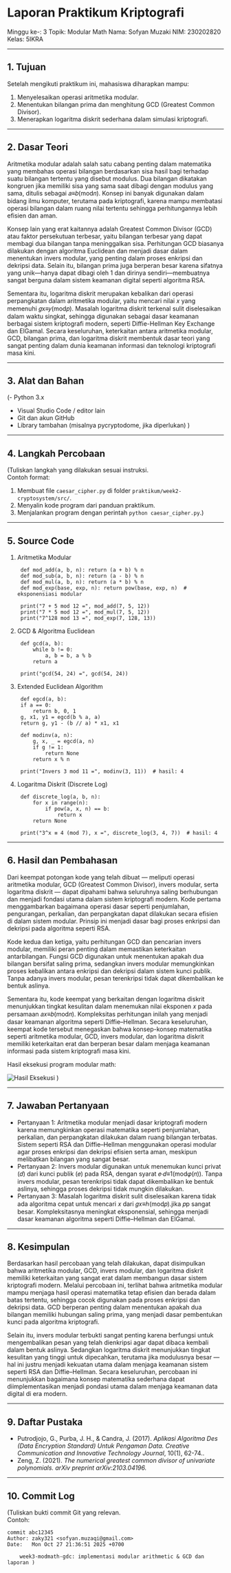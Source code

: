 # Laporan Praktikum Kriptografi
Minggu ke-: 3 
Topik: Modular Math
Nama: Sofyan Muzaki
NIM: 230202820
Kelas: 5IKRA

---

## 1. Tujuan

Setelah mengikuti praktikum ini, mahasiswa diharapkan mampu:
1. Menyelesaikan operasi aritmetika modular.
2. Menentukan bilangan prima dan menghitung GCD (Greatest Common Divisor).
3. Menerapkan logaritma diskrit sederhana dalam simulasi kriptografi.

---

## 2. Dasar Teori
Aritmetika modular adalah salah satu cabang penting dalam matematika yang membahas operasi bilangan berdasarkan sisa hasil bagi terhadap suatu bilangan tertentu yang disebut modulus. Dua bilangan dikatakan kongruen jika memiliki sisa yang sama saat dibagi dengan modulus yang sama, ditulis sebagai 𝑎≡𝑏(mod𝑛). Konsep ini banyak digunakan dalam bidang ilmu komputer, terutama pada kriptografi, karena mampu membatasi operasi bilangan dalam ruang nilai tertentu sehingga perhitungannya lebih efisien dan aman.

Konsep lain yang erat kaitannya adalah Greatest Common Divisor (GCD) atau faktor persekutuan terbesar, yaitu bilangan terbesar yang dapat membagi dua bilangan tanpa meninggalkan sisa. Perhitungan GCD biasanya dilakukan dengan algoritma Euclidean dan menjadi dasar dalam menentukan invers modular, yang penting dalam proses enkripsi dan dekripsi data. Selain itu, bilangan prima juga berperan besar karena sifatnya yang unik—hanya dapat dibagi oleh 1 dan dirinya sendiri—membuatnya sangat berguna dalam sistem keamanan digital seperti algoritma RSA.

Sementara itu, logaritma diskrit merupakan kebalikan dari operasi perpangkatan dalam aritmetika modular, yaitu mencari nilai 𝑥 yang memenuhi 𝑔x≡𝑦(mod𝑝). Masalah logaritma diskrit terkenal sulit diselesaikan dalam waktu singkat, sehingga digunakan sebagai dasar keamanan berbagai sistem kriptografi modern, seperti Diffie-Hellman Key Exchange dan ElGamal. Secara keseluruhan, keterkaitan antara aritmetika modular, GCD, bilangan prima, dan logaritma diskrit membentuk dasar teori yang sangat penting dalam dunia keamanan informasi dan teknologi kriptografi masa kini.

---

## 3. Alat dan Bahan
(- Python 3.x  
- Visual Studio Code / editor lain  
- Git dan akun GitHub  
- Library tambahan (misalnya pycryptodome, jika diperlukan)  )

---

## 4. Langkah Percobaan
(Tuliskan langkah yang dilakukan sesuai instruksi.  
Contoh format:
1. Membuat file `caesar_cipher.py` di folder `praktikum/week2-cryptosystem/src/`.
2. Menyalin kode program dari panduan praktikum.
3. Menjalankan program dengan perintah `python caesar_cipher.py`.)

---

## 5. Source Code
1. Aritmetika Modular

        def mod_add(a, b, n): return (a + b) % n
        def mod_sub(a, b, n): return (a - b) % n
        def mod_mul(a, b, n): return (a * b) % n
        def mod_exp(base, exp, n): return pow(base, exp, n)  # eksponensiasi modular

        print("7 + 5 mod 12 =", mod_add(7, 5, 12))
        print("7 * 5 mod 12 =", mod_mul(7, 5, 12))
        print("7^128 mod 13 =", mod_exp(7, 128, 13))

2. GCD & Algoritma Euclidean

        def gcd(a, b):
            while b != 0:
                a, b = b, a % b
            return a

        print("gcd(54, 24) =", gcd(54, 24))
   
3. Extended Euclidean Algorithm

        def egcd(a, b):
        if a == 0:
            return b, 0, 1
        g, x1, y1 = egcd(b % a, a)
        return g, y1 - (b // a) * x1, x1

        def modinv(a, n):
            g, x, _ = egcd(a, n)
            if g != 1:
                return None
            return x % n

        print("Invers 3 mod 11 =", modinv(3, 11))  # hasil: 4

4. Logaritma Diskrit (Discrete Log)

        def discrete_log(a, b, n):
            for x in range(n):
                if pow(a, x, n) == b:
                    return x
            return None

        print("3^x ≡ 4 (mod 7), x =", discrete_log(3, 4, 7))  # hasil: 4

---


## 6. Hasil dan Pembahasan
Dari keempat potongan kode yang telah dibuat — meliputi operasi aritmetika modular, GCD (Greatest Common Divisor), invers modular, serta logaritma diskrit — dapat dipahami bahwa seluruhnya saling berhubungan dan menjadi fondasi utama dalam sistem kriptografi modern. Kode pertama menggambarkan bagaimana operasi dasar seperti penjumlahan, pengurangan, perkalian, dan perpangkatan dapat dilakukan secara efisien di dalam sistem modular. Prinsip ini menjadi dasar bagi proses enkripsi dan dekripsi pada algoritma seperti RSA.

Kode kedua dan ketiga, yaitu perhitungan GCD dan pencarian invers modular, memiliki peran penting dalam memastikan keterkaitan antarbilangan. Fungsi GCD digunakan untuk menentukan apakah dua bilangan bersifat saling prima, sedangkan invers modular memungkinkan proses kebalikan antara enkripsi dan dekripsi dalam sistem kunci publik. Tanpa adanya invers modular, pesan terenkripsi tidak dapat dikembalikan ke bentuk aslinya.

Sementara itu, kode keempat yang berkaitan dengan logaritma diskrit menunjukkan tingkat kesulitan dalam menemukan nilai eksponen 𝑥 pada persamaan 𝑎𝑥≡𝑏(mod𝑛). Kompleksitas perhitungan inilah yang menjadi dasar keamanan algoritma seperti Diffie–Hellman. Secara keseluruhan, keempat kode tersebut menegaskan bahwa konsep-konsep matematika seperti aritmetika modular, GCD, invers modular, dan logaritma diskrit memiliki keterkaitan erat dan berperan besar dalam menjaga keamanan informasi pada sistem kriptografi masa kini.

Hasil eksekusi program modular math:

![Hasil Eksekusi](screenshots/output.png)
)

---

## 7. Jawaban Pertanyaan

- Pertanyaan 1:
  Aritmetika modular menjadi dasar kriptografi modern karena memungkinkan operasi matematika seperti penjumlahan, perkalian, dan perpangkatan dilakukan dalam ruang bilangan terbatas. Sistem seperti RSA dan Diffie–Hellman    menggunakan operasi modular agar proses enkripsi dan dekripsi efisien serta aman, meskipun melibatkan bilangan yang sangat besar.
- Pertanyaan 2:
  Invers modular digunakan untuk menemukan kunci privat (𝑑) dari kunci publik (𝑒) pada RSA, dengan syarat 𝑒⋅𝑑≡1(mod𝜑(𝑛)). Tanpa invers modular, pesan terenkripsi tidak dapat dikembalikan ke bentuk aslinya, sehingga proses   dekripsi tidak mungkin dilakukan.
- Pertanyaan 3:
  Masalah logaritma diskrit sulit diselesaikan karena tidak ada algoritma cepat untuk mencari 𝑥 dari 𝑔𝑥≡ℎ(mod𝑝).jika 𝑝p sangat besar. Kompleksitasnya meningkat eksponensial, sehingga menjadi dasar keamanan algoritma         seperti Diffie–Hellman dan ElGamal.

---

## 8. Kesimpulan
Berdasarkan hasil percobaan yang telah dilakukan, dapat disimpulkan bahwa aritmetika modular, GCD, invers modular, dan logaritma diskrit memiliki keterkaitan yang sangat erat dalam membangun dasar sistem kriptografi modern. Melalui percobaan ini, terlihat bahwa aritmetika modular mampu menjaga hasil operasi matematika tetap efisien dan berada dalam batas tertentu, sehingga cocok digunakan pada proses enkripsi dan dekripsi data. GCD berperan penting dalam menentukan apakah dua bilangan memiliki hubungan saling prima, yang menjadi dasar pembentukan kunci pada algoritma kriptografi.

Selain itu, invers modular terbukti sangat penting karena berfungsi untuk mengembalikan pesan yang telah dienkripsi agar dapat dibaca kembali dalam bentuk aslinya. Sedangkan logaritma diskrit menunjukkan tingkat kesulitan yang tinggi untuk dipecahkan, terutama jika modulusnya besar — hal ini justru menjadi kekuatan utama dalam menjaga keamanan sistem seperti RSA dan Diffie–Hellman. Secara keseluruhan, percobaan ini menunjukkan bagaimana konsep matematika sederhana dapat diimplementasikan menjadi pondasi utama dalam menjaga keamanan data digital di era modern.

---

## 9. Daftar Pustaka
  
- Putrodjojo, G., Purba, J. H., & Candra, J. (2017). *Aplikasi Algoritma Des (Data Encryption Standard) Untuk Pengaman Data. Creative Communication and Innovative Technology Journal*, 10(1), 62-74..  
- Zeng, Z. (2021). *The numerical greatest common divisor of univariate polynomials. arXiv preprint arXiv:2103.04196.*  
  

---

## 10. Commit Log
(Tuliskan bukti commit Git yang relevan.  
Contoh:
```
commit abc12345
Author: zaky321 <sofyan.muzaqi@gmail.com>
Date:   Mon Oct 27 21:36:51 2025 +0700

    week3-modmath-gdc: implementasi modular arithmetic & GCD dan laporan )
```
